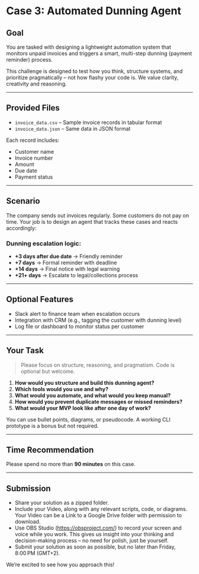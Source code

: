 
#  Case 3: Automated Dunning Agent

##  Goal

You are tasked with designing a lightweight automation system that monitors unpaid invoices and triggers a smart, multi-step dunning (payment reminder) process.

This challenge is designed to test how you think, structure systems, and prioritize pragmatically – not how flashy your code is. We value clarity, creativity and reasoning.

---

##  Provided Files

- `invoice_data.csv` – Sample invoice records in tabular format
- `invoice_data.json` – Same data in JSON format

Each record includes:
- Customer name
- Invoice number
- Amount
- Due date
- Payment status

---

##  Scenario

The company sends out invoices regularly. Some customers do not pay on time. Your job is to design an agent that tracks these cases and reacts accordingly:

### Dunning escalation logic:

- **+3 days after due date** → Friendly reminder
- **+7 days** → Formal reminder with deadline
- **+14 days** → Final notice with legal warning
- **+21+ days** → Escalate to legal/collections process

---

##  Optional Features

- Slack alert to finance team when escalation occurs
- Integration with CRM (e.g., tagging the customer with dunning level)
- Log file or dashboard to monitor status per customer

---

##  Your Task

> Please focus on structure, reasoning, and pragmatism. Code is optional but welcome.

1. **How would you structure and build this dunning agent?**
2. **Which tools would you use and why?**
3. **What would you automate, and what would you keep manual?**
4. **How would you prevent duplicate messages or missed reminders?**
5. **What would your MVP look like after one day of work?**

You can use bullet points, diagrams, or pseudocode. A working CLI prototype is a bonus but not required.

---

##  Time Recommendation

Please spend no more than **90 minutes** on this case.

---

##  Submission

- Share your solution as a zipped folder.
- Include your Video, along with any relevant scripts, code, or diagrams. Your Video can be a Link to a Google Drive folder with permission to download.
- Use OBS Studio (https://obsproject.com/) to record your screen and voice while you work. This gives us insight into your thinking and decision-making process – no need for polish, just be yourself.
- Submit your solution as soon as possible, but no later than Friday, 8:00 PM (GMT+2).

We’re excited to see how you approach this!
